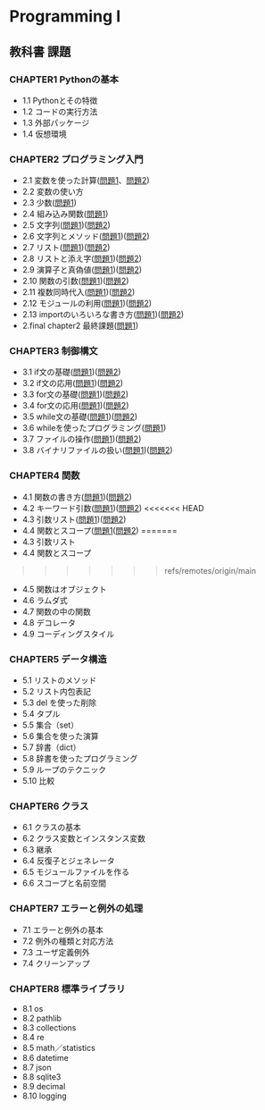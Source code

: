 # Programming I

## 教科書 課題

### CHAPTER1 Pythonの基本
* 1.1 Pythonとその特徴
* 1.2 コードの実行方法
* 1.3 外部パッケージ
* 1.4 仮想環境

### CHAPTER2 プログラミング入門
* 2.1 変数を使った計算([問題1](chapter02/Q2_1_1.py)、[問題2](chapter02/Q2_1_1.py)) 
* 2.2 変数の使い方 
* 2.3 少数([問題1](chapter02/Q2_3_1.py)) 
* 2.4 組み込み関数([問題1](chapter02/Q2_4_1.py)) 
* 2.5 文字列([問題1](chapter02/Q2_5_1.py))([問題2](cahpter02/Q2_5_2.py)) 
* 2.6 文字列とメソッド([問題1](chapter02/Q2_6_1.py))([問題2](chapter02/Q2_6_2.py)) 
* 2.7 リスト([問題1](chapter02/Q2_7_1.pr))([問題2](chapter02/Q2_7_2.py)) 
* 2.8 リストと添え字([問題1](chapter02/Q2_8_1.py))([問題2](chapter02/Q2_8_2.py)) 
* 2.9 演算子と真偽値([問題1](chapter02/Q2_9_1.py))([問題2](chapter02/Q2_9_2.py)) 
* 2.10 関数の引数([問題1](chapter02/Q2_10_1.py))([問題2](chapter02/Q2_10_2.py)) 
* 2.11 複数同時代入([問題1](chapter02/Q2_11_1.py))([問題2](chapter02/Q2_11_2.py)) 
* 2.12 モジュールの利用([問題1](chapter02/Q2_12_1.py))([問題2](chapter02/Q2_12_2.py)) 
* 2.13 importのいろいろな書き方([問題1](chapter02/Q2_13_1.py))([問題2](chapter02/Q2_13_2.py))
* 2.final chapter2 最終課題([問題1](chapter02/Q2_final.py))
### CHAPTER3 制御構文
* 3.1 if文の基礎([問題1](chapter03/Q3_1_1.py))([問題2](chapter03/Q3_1_2.py))
* 3.2 if文の応用([問題1](chapter03/Q3_2_2.py))([問題2](chpater03/Q3_2_2.py))
* 3.3 for文の基礎([問題1](chapter03/Q3_3_1,py))([問題2](chapter03/Q3_3_2.py))
* 3.4 for文の応用([問題1](chapter03/Q3_4_1.py))([問題2](chapter03/Q3_4_2.py))
* 3.5 while文の基礎([問題1](chapter03/Q3_5_1.py))([問題2](chapter03/Q3_5_2.py))
* 3.6 whileを使ったプログラミング([問題1](chapter03/Q3_6_1.py))
* 3.7 ファイルの操作([問題1](chapter03/Q3_7_1.py))([問題2](chapter/Q3_7_2.py))
* 3.8 バイナリファイルの扱い([問題1](chapter03/Q3_8_1.py))([問題2](chapter03/Q3_8_2.py))

### CHAPTER4 関数
* 4.1 関数の書き方([問題1](chapter04/Q4_1_1.py))([問題2](chapter04/Q4_1_2.py))
* 4.2 キーワード引数([問題1](chapter04/Q4_2_1.py))([問題2](chapter04/Q4_2_2.py))
<<<<<<< HEAD
* 4.3 引数リスト([問題1](chapter04/Q4_3_1.py))([問題2](chapter04/Q4_3_2.py))
* 4.4 関数とスコープ([問題1](chapter04/(Q4_4_1.py))([問題2](chapter4/Q4_4_2.py))
=======
* 4.3 引数リスト
* 4.4 関数とスコープ
>>>>>>> refs/remotes/origin/main
* 4.5 関数はオブジェクト
* 4.6 ラムダ式
* 4.7 関数の中の関数
* 4.8 デコレータ
* 4.9 コーディングスタイル

### CHAPTER5 データ構造
* 5.1 リストのメソッド
* 5.2 リスト内包表記
* 5.3 del を使った削除
* 5.4 タプル
* 5.5 集合（set）
* 5.6 集合を使った演算
* 5.7 辞書（dict）
* 5.8 辞書を使ったプログラミング
* 5.9 ループのテクニック
* 5.10 比較

### CHAPTER6 クラス
* 6.1 クラスの基本
* 6.2 クラス変数とインスタンス変数
* 6.3 継承
* 6.4 反復子とジェネレータ
* 6.5 モジュールファイルを作る
* 6.6 スコープと名前空間

### CHAPTER7 エラーと例外の処理
* 7.1 エラーと例外の基本
* 7.2 例外の種類と対応方法
* 7.3 ユーザ定義例外
* 7.4 クリーンアップ

### CHAPTER8 標準ライブラリ
* 8.1 os
* 8.2 pathlib
* 8.3 collections
* 8.4 re
* 8.5 math／statistics
* 8.6 datetime
* 8.7 json
* 8.8 sqlite3
* 8.9 decimal
* 8.10 logging 
